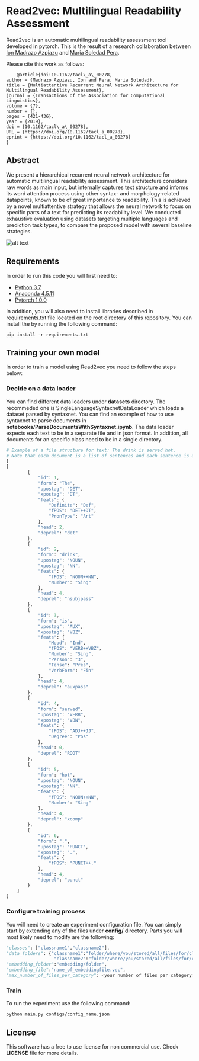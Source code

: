 # Read2vec: Multilingual Readability Assessment

Read2vec is an automatic multilingual readability assessment tool developed in pytorch. This is the result of a research collaboration between [Ion Madrazo Azpiazu](https://ionmadrazo.github.io/) and [Maria Soledad Pera](https://solepera.github.io/).

Please cite this work as follows:

```
    @article{doi:10.1162/tacl\_a\_00278,
author = {Madrazo Azpiazu, Ion and Pera, Maria Soledad},
title = {Multiattentive Recurrent Neural Network Architecture for Multilingual Readability Assessment},
journal = {Transactions of the Association for Computational Linguistics},
volume = {7},
number = {},
pages = {421-436},
year = {2019},
doi = {10.1162/tacl\_a\_00278},
URL = {https://doi.org/10.1162/tacl_a_00278},
eprint = {https://doi.org/10.1162/tacl_a_00278}
}

```
## Abstract
We present a hierarchical recurrent neural network architecture for automatic multilingual readability assessment. This architecture considers raw words as main input, but internally captures text structure and informs its word attention process using other syntax- and morphology-related datapoints, known to be of great importance to readability. This is achieved by a novel multiattentive strategy that allows the neural network to focus on specific parts of a text for predicting its readability level. We conducted exhaustive evaluation using datasets targeting multiple languages and prediction task types, to compare the proposed model with several baseline strategies.

![alt text](https://github.com/ionmadrazo/Read2Vec-pytorch/blob/master/architecture.png)


## Requirements
In order to run this code you will first need to:

- [Python 3.7](https://www.python.org/downloads/)
- [Anaconda 4.5.11](https://www.anaconda.com/download/)
- [Pytorch 1.0.0](https://pytorch.org/)


In addition, you will also need to install libraries described in requirements.txt file located on the root directory of this repository. You can install the by running the following command:
```
pip install -r requirements.txt
```

## Training your own model
In order to train a model using Read2vec you need to follow the steps below:

### Decide on a data loader
You can find different data loaders under **datasets** directory. The recommeded one is SingleLanguageSyntaxnetDataLoader which loads a dataset parsed by syntaxnet. You can find an example of how to use syntaxnet to parse documents in **notebooks/ParseDocumentsWithSyntaxnet.ipynb**. The data loader expects each text to be in a separate file and in json format. In addition, all documents for an specific class need to be in a single directory.


```python
# Example of a file structure for text: The drink is served hot.
# Note that each document is a list of sentences and each sentence is a list of word dictionaries.
[
[
        {
            "id": 1,
            "form": "The",
            "upostag": "DET",
            "xpostag": "DT",
            "feats": {
                "Definite": "Def",
                "fPOS": "DET++DT",
                "PronType": "Art"
            },
            "head": 2,
            "deprel": "det"
        },
        {
            "id": 2,
            "form": "drink",
            "upostag": "NOUN",
            "xpostag": "NN",
            "feats": {
                "fPOS": "NOUN++NN",
                "Number": "Sing"
            },
            "head": 4,
            "deprel": "nsubjpass"
        },
        {
            "id": 3,
            "form": "is",
            "upostag": "AUX",
            "xpostag": "VBZ",
            "feats": {
                "Mood": "Ind",
                "fPOS": "VERB++VBZ",
                "Number": "Sing",
                "Person": "3",
                "Tense": "Pres",
                "VerbForm": "Fin"
            },
            "head": 4,
            "deprel": "auxpass"
        },
        {
            "id": 4,
            "form": "served",
            "upostag": "VERB",
            "xpostag": "VBN",
            "feats": {
                "fPOS": "ADJ++JJ",
                "Degree": "Pos"
            },
            "head": 0,
            "deprel": "ROOT"
        },
        {
            "id": 5,
            "form": "hot",
            "upostag": "NOUN",
            "xpostag": "NN",
            "feats": {
                "fPOS": "NOUN++NN",
                "Number": "Sing"
            },
            "head": 4,
            "deprel": "xcomp"
        },
        {
            "id": 6,
            "form": ".",
            "upostag": "PUNCT",
            "xpostag": ".",
            "feats": {
                "fPOS": "PUNCT++."
            },
            "head": 4,
            "deprel": "punct"
        }
    ]
]
```

### Configure training process
You will need to create an experiment configuration file. You can simply start by extending any of the files under **config/** directory. Parts you will most likely need to modify are the following:

```python
"classes": ["classname1","classname2"],
"data_folders": {"classname1":"folder/where/you/stored/all/files/for/classname1",
                  "classname2":"folder/where/you/stored/all/files/for/classname2"},
"embedding_folder":"embedding/folder",
"embedding_file":"name_of_embeddingfile.vec",
"max_number_of_files_per_category": <your number of files per category>,
```

### Train
To run the experiment use the following command:

```
python main.py configs/config_name.json
```

## License

This software has a free to use license for non commercial use. Check **LICENSE** file for more details.
